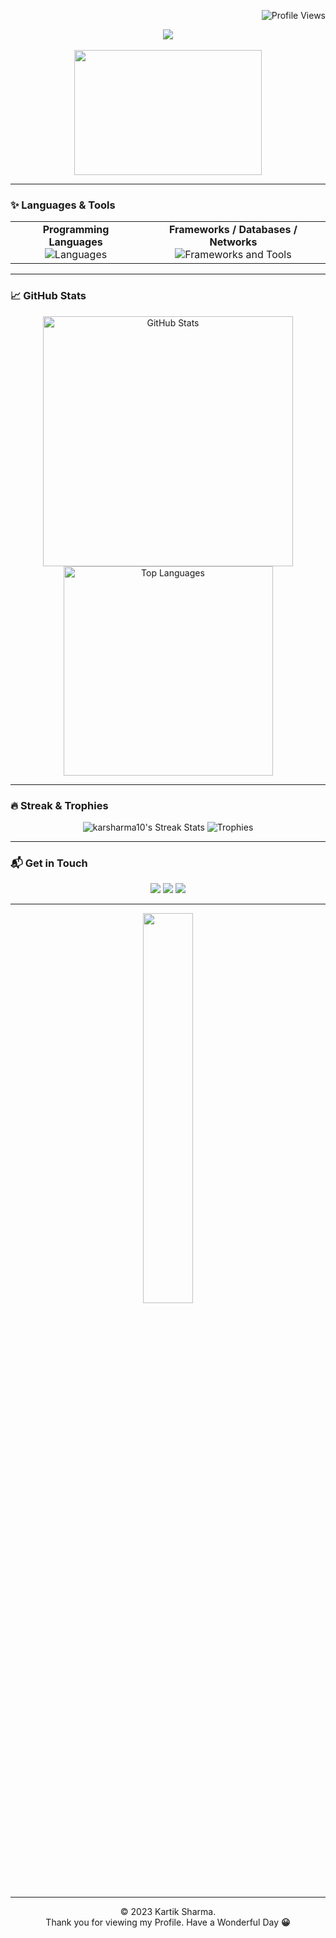 <!-- 
    Example README.md for "Kartik Sharma"
    Author: Your Name
    Description: Artsy & Animated GitHub Profile
-->

<!-- Profile Views (Optional) -->
<p align="right">
  <img src="https://komarev.com/ghpvc/?username=karsharma10&label=PROFILE+VIEWS&color=blueviolet&style=flat-square" alt="Profile Views" />
</p>

<!-- Typing SVG -->
<div align="center">
  <img src="https://readme-typing-svg.herokuapp.com?color=%2370c7ff&size=30&center=true&vCenter=true&width=600&lines=Hello!+%F0%9F%99%8F,+I'm+Kartik+Sharma!;Software+Engineer;Machine+Learning+Engineer;;AI+Engineer;Open+Source+Enthusiast" />
</div>

<br />

<!-- Fun header GIF (Optional) -->
<div align="center">
  <img src="https://media.giphy.com/media/f3iwJFOVOwuy7K6FFw/giphy.gif" width="300" height="200"/>
</div>

---

### :sparkles: Languages & Tools

<table>
  <tr>
    <td align="center">
      <strong>Programming Languages</strong><br/>
      <img src="https://skillicons.dev/icons?i=go,js,ts,html,css,py,cpp,scala,java" alt="Languages" />
    </td>
    <td align="center">
      <strong>Frameworks / Databases / Networks</strong><br/>
      <img src="https://skillicons.dev/icons?i=react,nodejs,spring,mysql,mongodb,postgres,aws,docker,dotnet,express,firebase,nextjs,redis,kubernetes,angular,azure,django,flask,graphql,kafka,pytorch" alt="Frameworks and Tools" />
    </td>
  </tr>
</table>

---

### :chart_with_upwards_trend: GitHub Stats
<p align="center">
  
  <!-- GitHub Readme Stats -->
  <img width="400px" src="https://github-readme-stats.vercel.app/api?username=karsharma10&show_icons=true&theme=cobalt" alt="GitHub Stats" />

  <!-- Top Langs -->
  <img width="335px" src="https://github-readme-stats.vercel.app/api/top-langs/?username=karsharma10&layout=compact&theme=cobalt" alt="Top Languages" />
  
</p>

---

### :fire: Streak & Trophies
<p align="center">
  <!-- GitHub Streak -->
  <img src="https://github-readme-streak-stats.herokuapp.com/?user=karsharma10&theme=vue-dark&hide_border=true" alt="karsharma10's Streak Stats" />
  
  <!-- Trophies -->
  <img src="https://github-profile-trophy.vercel.app/?username=karsharma10&theme=onedark&row=1&column=6&margin-w=15&margin-h=15" alt="Trophies" />
</p>

---

### :mailbox_with_mail: Get in Touch
<p align="center">
  <a href="mailto:your_email@example.com"><img src="https://img.shields.io/badge/Email-D14836?style=flat&logo=gmail&logoColor=white"/></a>
  <a href="https://www.linkedin.com/in/karsharma10/"><img src="https://img.shields.io/badge/LinkedIn-0077B5?style=flat&logo=linkedin&logoColor=white"/></a>
  <a href="https://twitter.com/your_twitter_handle"><img src="https://img.shields.io/badge/Twitter-1DA1F2?style=flat&logo=twitter&logoColor=white"/></a>
  <!-- Add more social links or badges here -->
</p>

---

<div align="center">
  <img src="https://media.giphy.com/media/jpVnC65DmYeyRL4LHS/giphy.gif" width="40%">
</div>

---

<!-- Footer -->
<p align="center">
  © 2023 Kartik Sharma. 
  <br/>
  Thank you for viewing my Profile. Have a Wonderful Day <strong>😀</strong> 
</p>
